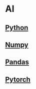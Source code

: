 # AI

## [Python](https://github.com/kps990515/AI/tree/main/python)
## [Numpy](https://github.com/kps990515/AI/tree/main/Numpy)
## [Pandas](https://github.com/kps990515/AI/tree/main/Pandas)
## [Pytorch](https://github.com/kps990515/AI/tree/main/Pytorch)